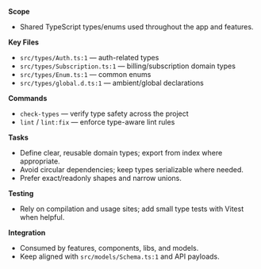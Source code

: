 **Scope**
- Shared TypeScript types/enums used throughout the app and features.

**Key Files**
- `src/types/Auth.ts:1` — auth-related types
- `src/types/Subscription.ts:1` — billing/subscription domain types
- `src/types/Enum.ts:1` — common enums
- `src/types/global.d.ts:1` — ambient/global declarations

**Commands**
- `check-types` — verify type safety across the project
- `lint` / `lint:fix` — enforce type-aware lint rules

**Tasks**
- Define clear, reusable domain types; export from index where appropriate.
- Avoid circular dependencies; keep types serializable where needed.
- Prefer exact/readonly shapes and narrow unions.

**Testing**
- Rely on compilation and usage sites; add small type tests with Vitest when helpful.

**Integration**
- Consumed by features, components, libs, and models.
- Keep aligned with `src/models/Schema.ts:1` and API payloads.

